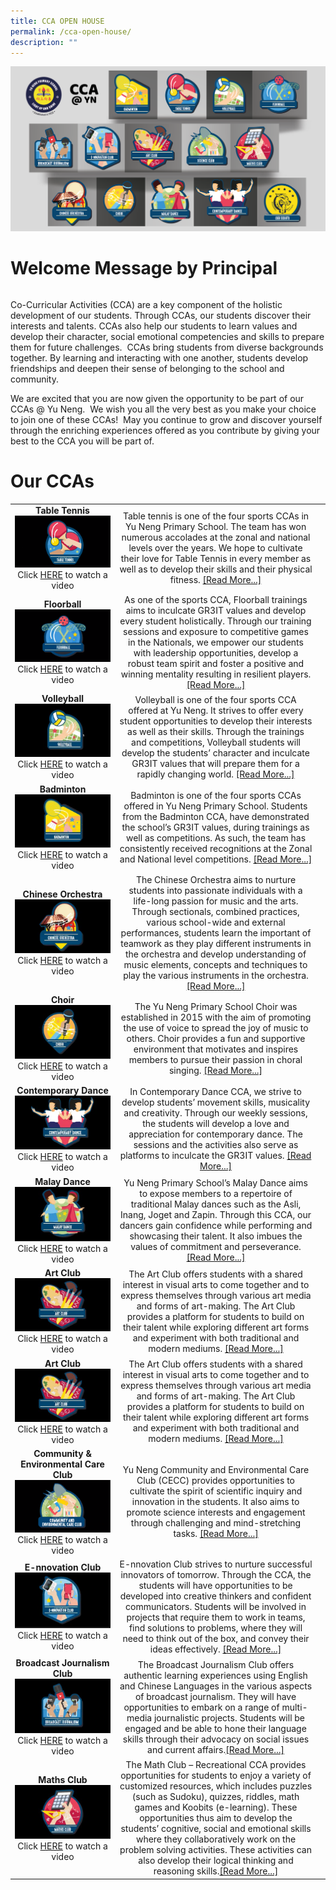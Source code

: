 ```yaml
---
title: CCA OPEN HOUSE
permalink: /cca-open-house/
description: ""
---
```

![](/images/WebsiteBanner_CCA-01.png)





# Welcome Message by Principal
|  | |  |
| -------- | -------- | -------- |

Co-Curricular Activities (CCA) are a key component of the holistic development of our students. Through CCAs, our students discover their interests and talents. CCAs also help our students to learn values and develop their character, social emotional competencies and skills to prepare them for future challenges.  CCAs bring students from diverse backgrounds together. By learning and interacting with one another, students develop friendships and deepen their sense of belonging to the school and community.

We are excited that you are now given the opportunity to be part of our CCAs @ Yu Neng.  We wish you all the very best as you make your choice to join one of these CCAs!  May you continue to grow and discover yourself through the enriching experiences offered as you contribute by giving your best to the CCA you will be part of.



# Our CCAs



|  | |  |
| -------- | -------- | -------- |
|<center>**Table Tennis**![](/images/Table%20Tennis.png)  Click [HERE](https://youtu.be/2VhBypoDrek) to watch a video  |<Center>Table tennis is one of the four sports CCAs in Yu Neng Primary School. The team has won numerous accolades at the zonal and national levels over the years. We hope to cultivate their love for Table Tennis in every member as well as to develop their skills and their physical fitness. [[Read More...]](https://www.yunengpri.moe.edu.sg/table-tennis/)|  |
|<center>**Floorball**![](/images/Floorball.png)  Click [HERE](https://youtu.be/GMh7Jge-qUo) to watch a video  |<Center>As one of the sports CCA, Floorball trainings aims to inculcate GR3IT values and develop every student holistically. Through our training sessions and exposure to competitive games in the Nationals, we empower our students with leadership opportunities, develop a robust team spirit and foster a positive and winning mentality resulting in resilient players. [[Read More...]](https://www.yunengpri.moe.edu.sg/floorball/)|  |
|<center>**Volleyball**![](/images/Volleyball.png)  Click [HERE](https://youtu.be/ZDlFa-xZNn4) to watch a video  |<Center>Volleyball is one of the four sports CCA offered at Yu Neng. It strives to offer every student opportunities to develop their interests as well as their skills. Through the trainings and competitions, Volleyball students will develop the students’ character and inculcate GR3IT values that will prepare them for a rapidly changing world. [[Read More...]](https://www.yunengpri.moe.edu.sg/volley-ball/)|  |
|<center>**Badminton**![](/images/badminton.png)  Click [HERE](https://youtu.be/k-Kj91Ron20) to watch a video  |<Center>Badminton is one of the four sports CCAs offered in Yu Neng Primary School. Students from the Badminton CCA, have demonstrated the school’s GR3IT values, during trainings as well as competitions. As such, the team has consistently received recognitions at the Zonal and National level competitions. [[Read More...]](https://www.yunengpri.moe.edu.sg/badminton/)|  |
|<center>**Chinese Orchestra**![](/images/CO.png)  Click [HERE](https://youtu.be/kqh7tMvjSyc) to watch a video  |<Center>The Chinese Orchestra aims to nurture students into passionate individuals with a life-long passion for music and the arts. Through sectionals, combined practices, various school-wide and external performances, students learn the important of teamwork as they play different instruments in the orchestra and develop understanding of music elements, concepts and techniques to play the various instruments in the orchestra. [[Read More...]](https://www.yunengpri.moe.edu.sg/chinese-orchestra/)|  |
|<center>**Choir**![](/images/choir.png)  Click [HERE](https://youtu.be/lVRME1Jo2G0) to watch a video  |<Center>The Yu Neng Primary School Choir was established in 2015 with the aim of promoting the use of voice to spread the joy of music to others. Choir provides a fun and supportive environment that motivates and inspires members to pursue their passion in choral singing. [[Read More...]](https://www.yunengpri.moe.edu.sg/choir/)|  |
|<center>**Contemporary Dance**![](/images/Contemporary%20Dance.png)  Click [HERE](https://youtu.be/cWLRgGeHC98) to watch a video  |<Center>In Contemporary Dance CCA, we strive to develop students’ movement skills, musicality and creativity. Through our weekly sessions, the students will develop a love and appreciation for contemporary dance. The sessions and the activities also serve as platforms to inculcate the GR3IT values. [[Read More...]](https://www.yunengpri.moe.edu.sg/contemporary-dance/)|  |
|<center>**Malay Dance**![](/images/Malay%20Dance.png)  Click [HERE](https://youtu.be/mXk_WTFAcUQ) to watch a video  |<Center>Yu Neng Primary School’s Malay Dance aims to expose members to a repertoire of traditional Malay dances such as the Asli, Inang, Joget and Zapin. Through this CCA, our dancers gain confidence while performing and showcasing their talent. It also imbues the values of commitment and perseverance. [[Read More...]](https://www.yunengpri.moe.edu.sg/malay-dance/)|  |
|<center>**Art Club**![](/images/Art%20Club.png)  Click [HERE](https://youtu.be/OcN93FsK1YE) to watch a video  |<Center>The Art Club offers students with a shared interest in visual arts to come together and to express themselves through various art media and forms of art-making. The Art Club provides a platform for students to build on their talent while exploring different art forms and experiment with both traditional and modern mediums. [[Read More...]](https://www.yunengpri.moe.edu.sg/art-club/)|  |
|<center>**Art Club**![](/images/Art%20Club.png)  Click [HERE](https://youtu.be/OcN93FsK1YE) to watch a video  |<Center>The Art Club offers students with a shared interest in visual arts to come together and to express themselves through various art media and forms of art-making. The Art Club provides a platform for students to build on their talent while exploring different art forms and experiment with both traditional and modern mediums. [[Read More...]](https://www.yunengpri.moe.edu.sg/art-club/)|  |
|<center>**Community & Environmental Care Club**![](/images/CECC.png)  Click [HERE](https://youtu.be/pz5j_YeCofI) to watch a video  |<Center>Yu Neng Community and Environmental Care Club (CECC) provides opportunities to cultivate the spirit of scientific inquiry and innovation in the students. It also aims to promote science interests and engagement through challenging and mind-stretching tasks. [[Read More...]](https://www.yunengpri.moe.edu.sg/community-environmental-care-club/)|  |
|<center>**E-nnovation Club**![](/images/E-nnovation%20Club.png)  Click [HERE](https://youtu.be/8hNyYMB_yYA) to watch a video  |<Center>E-nnovation Club strives to nurture successful innovators of tomorrow. Through the CCA, the students will have opportunities to be developed into creative thinkers and confident communicators. Students will be involved in projects that require them to work in teams, find solutions to problems, where they will need to think out of the box, and convey their ideas effectively. [[Read More...]](https://www.yunengpri.moe.edu.sg/e-nnovation-club/)|  |
|<center>**Broadcast Journalism Club**![](/images/BJC.png)  Click [HERE](https://youtu.be/fz4nqwwRCRk) to watch a video  |<Center>The Broadcast Journalism Club offers authentic learning experiences using English and Chinese Languages in the various aspects of broadcast journalism. They will have opportunities to embark on a range of multi-media journalistic projects. Students will be engaged and be able to hone their language skills through their advocacy on social issues and current affairs.[[Read More...]](https://www.yunengpri.moe.edu.sg/broadcast-journalism-club/)|  |
|<center>**Maths Club**![](/images/Maths.png)  Click [HERE](https://youtu.be/tCq9wG3L2rI) to watch a video  |<Center>The Math Club – Recreational CCA provides opportunities for students to enjoy a variety of customized resources, which includes puzzles (such as Sudoku), quizzes, riddles, math games and Koobits (e-learning). These opportunities thus aim to develop the students’ cognitive, social and emotional skills where they collaboratively work on the problem solving activities. These activities can also develop their logical thinking and reasoning skills.[[Read More...]](https://www.yunengpri.moe.edu.sg/maths-club/)|  |